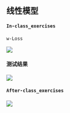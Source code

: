 ## 线性模型

#### `In-class_exercises`

`w-Loss`

![](https://res.cloudinary.com/qlyfdljh/image/upload/v1734779622/pytorch-deep-learning-practice/%E7%BA%BF%E6%80%A7%E6%A8%A1%E5%9E%8B/loss.png)

#### 测试结果

![](https://res.cloudinary.com/qlyfdljh/image/upload/v1734779613/pytorch-deep-learning-practice/%E7%BA%BF%E6%80%A7%E6%A8%A1%E5%9E%8B/test.png)

#### `After-class_exercises`

![](https://res.cloudinary.com/qlyfdljh/image/upload/v1734779624/pytorch-deep-learning-practice/%E7%BA%BF%E6%80%A7%E6%A8%A1%E5%9E%8B/exercise_1.png)